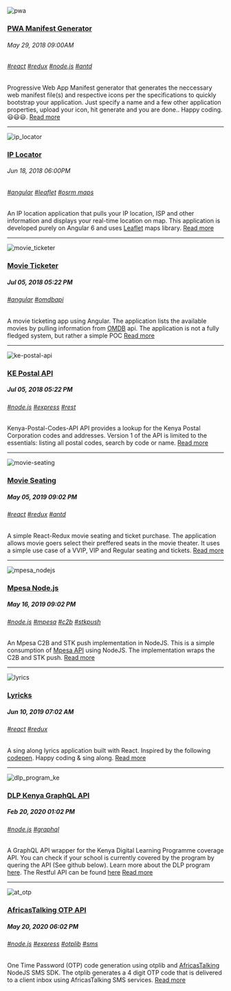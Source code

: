 ![pwa](/images/pwa/01.png)
### [PWA Manifest Generator](/portfolio/pwa-manifest-generator)
###### May 29, 2018 09:00AM
###### [#react]() [#redux]() [#node.js]() [#antd]()
Progressive Web App Manifest generator that generates the neccessary web manifest file(s) and respective icons per the 
specifications to quickly bootstrap your application. Just specify a name and a few other application properties, 
upload your icon, hit generate and you are done.. Happy coding. 😃😃😃.
[Read more](/portfolio/pwa-manifest-generator)

---

![ip_locator](/images/iplocator/01.png)
### [IP Locator](/portfolio/ip-locator)
###### Jun 18, 2018 06:00PM
###### [#angular]() [#leaflet]() [#osrm maps]()
An IP location application that pulls your IP location, ISP and other information and displays your real-time location on map.
This application is developed purely on Angular 6 and uses [Leaflet](https://leafletjs.com/) maps library.
[Read more](/portfolio/ip-locator)

---

![movie_ticketer](/images/movieticketer/01.png)
### [Movie Ticketer](/portfolio/movie-ticketer)
##### Jul 05, 2018 05:22 PM
###### [#angular]() [#omdbapi]()
A movie ticketing app using Angular. The application lists the available movies by pulling information from [OMDB](https://www.omdbapi.com) api. 
The application is not a fully fledged system, but rather a simple POC
[Read more](/portfolio/movie-ticketer)

---

![ke-postal-api](/images/kepostalapi/01.png)
### [KE Postal API](/portfolio/ke-postal-api)
##### Jul 05, 2018 05:22 PM
###### [#node.js]() [#express]() [#rest]()
Kenya-Postal-Codes-API API provides a lookup for the Kenya Postal Corporation codes  and addresses. Version 1 of the API is limited to the 
essentials: listing all postal codes, search by code or name.
[Read more](/portfolio/ke-postal-api)

---

![movie-seating](/images/movieseating/01.png)
### [Movie Seating](/portfolio/movie-seating)
##### May 05, 2019 09:02 PM
###### [#react]() [#redux]() [#antd]()
A simple React-Redux movie seating and ticket purchase. The application allows movie goers select their preffered seats in the movie theater.
It uses a simple use case of a VVIP, VIP and Regular seating and tickets.
[Read more](/portfolio/movie-seating)

---

![mpesa_nodejs](/images/nodempesa/01.jpeg)
### [Mpesa Node.js](/portfolio/node-mpesa)
##### May 16, 2019 09:02 PM
###### [#node.js]() [#mpesa]() [#c2b]() [#stkpush]()
An Mpesa C2B and STK push implementation in NodeJS. This is  a simple consumption of [Mpesa API](https://developer.safaricom.co.ke/docs#authentication) using NodeJS. The implementation wraps the C2B and STK  push.
[Read more](/portfolio/node-mpesa)

---

![lyrics](/images/lyricks/01.jpg)
### [Lyricks](/portfolio/lyricks)
##### Jun 10, 2019 07:02 AM
###### [#react]() [#redux]()
A sing along lyrics application built with React. Inspired by the following [codepen](https://codepen.io/z-/pen/MQRGOe). Happy coding & sing along.
[Read more](/portfolio/lyricks)

---

![dlp_program_ke](/images/dlp/01.jpg)
### [DLP Kenya GraphQL API](/portfolio/digital-learning-program)
##### Feb 20, 2020 01:02 PM
###### [#node.js]() [#graphql]()
A GraphQL API wrapper for the Kenya Digital Learning Programme coverage API. You can check if your school is currently covered by the program 
by quering the API (See github below). Learn more about the DLP program [here](http://icta.go.ke/digischool). The Restful API can be found [here](http://www.opendata.go.ke/datasets/186f97cdce59416caea1c2ee63185aa5/data)
[Read more](/portfolio/digital-learning-program)

---

![at_otp](/images/atotp/01.png)
### [AfricasTalking OTP API](/portfolio/africastalking-otp-api)
##### May 20, 2020 06:02 PM
###### [#node.js]() [#express]() [#otplib]() [#sms]()
One Time Password (OTP) code generation using otplib and [AfricasTalking](https://africastalking.com/) NodeJS SMS SDK. The otplib generates a 4 digit OTP code that is delivered to a client inbox using AfricasTalking SMS services.
[Read more](/portfolio/africastalking-otp-api)
